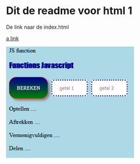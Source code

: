 # Dit de readme voor html 1

De link naar de index.html 

[a link](https://github.com/florisATA/html-1/blob/main/index.html)

![Screenshot](screenshot.png)
